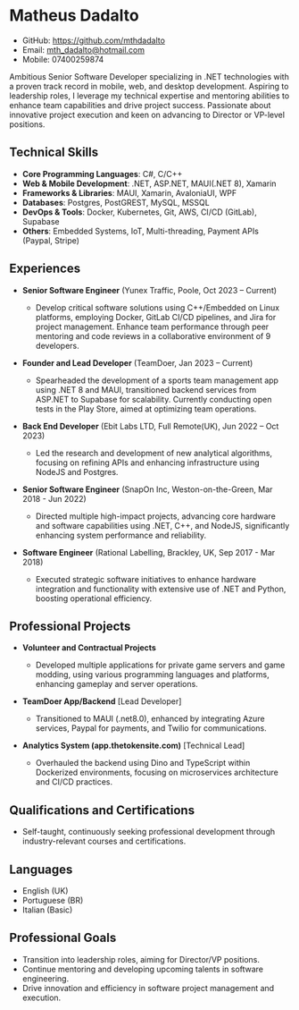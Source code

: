 # Matheus Dadalto

- GitHub: https://github.com/mthdadalto
- Email: mth_dadalto@hotmail.com
- Mobile: 07400259874

Ambitious Senior Software Developer specializing in .NET technologies with a proven track record in mobile, web, and desktop development. Aspiring to leadership roles, I leverage my technical expertise and mentoring abilities to enhance team capabilities and drive project success. Passionate about innovative project execution and keen on advancing to Director or VP-level positions.

## Technical Skills

- **Core Programming Languages**: C#, C/C++
- **Web & Mobile Development**: .NET, ASP.NET, MAUI(.NET 8), Xamarin
- **Frameworks & Libraries**: MAUI, Xamarin, AvaloniaUI, WPF
- **Databases**: Postgres, PostGREST, MySQL, MSSQL
- **DevOps & Tools**: Docker, Kubernetes, Git, AWS, CI/CD (GitLab), Supabase
- **Others**: Embedded Systems, IoT, Multi-threading, Payment APIs (Paypal, Stripe)

## Experiences

- **Senior Software Engineer** (Yunex Traffic, Poole, Oct 2023 – Current)
    - Develop critical software solutions using C++/Embedded on Linux platforms, employing Docker, GitLab CI/CD pipelines, and Jira for project management. Enhance team performance through peer mentoring and code reviews in a collaborative environment of 9 developers.

- **Founder and Lead Developer** (TeamDoer, Jan 2023 – Current)
    - Spearheaded the development of a sports team management app using .NET 8 and MAUI, transitioned backend services from ASP.NET to Supabase for scalability. Currently conducting open tests in the Play Store, aimed at optimizing team operations.

- **Back End Developer** (Ebit Labs LTD, Full Remote(UK), Jun 2022 – Oct 2023)
    - Led the research and development of new analytical algorithms, focusing on refining APIs and enhancing infrastructure using NodeJS and Postgres.

- **Senior Software Engineer** (SnapOn Inc, Weston-on-the-Green, Mar 2018 - Jun 2022)
    - Directed multiple high-impact projects, advancing core hardware and software capabilities using .NET, C++, and NodeJS, significantly enhancing system performance and reliability.

- **Software Engineer** (Rational Labelling, Brackley, UK, Sep 2017 - Mar 2018)
    - Executed strategic software initiatives to enhance hardware integration and functionality with extensive use of .NET and Python, boosting operational efficiency.

## Professional Projects

- **Volunteer and Contractual Projects**
    - Developed multiple applications for private game servers and game modding, using various programming languages and platforms, enhancing gameplay and server operations.

- **TeamDoer App/Backend** [Lead Developer]
    - Transitioned to MAUI (.net8.0), enhanced by integrating Azure services, Paypal for payments, and Twilio for communications.

- **Analytics System (app.thetokensite.com)** [Technical Lead]
    - Overhauled the backend using Dino and TypeScript within Dockerized environments, focusing on microservices architecture and CI/CD practices.

## Qualifications and Certifications

- Self-taught, continuously seeking professional development through industry-relevant courses and certifications.

## Languages

- English (UK)
- Portuguese (BR)
- Italian (Basic)

## Professional Goals

- Transition into leadership roles, aiming for Director/VP positions.
- Continue mentoring and developing upcoming talents in software engineering.
- Drive innovation and efficiency in software project management and execution.
